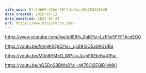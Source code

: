 ```yaml
---
site_uuid: 9fcfdb69-37be-48f4-bd5a-a0e7635326e0
date_created: 2025-03-12
date_modified: 2025-03-24
url: https://www.minisforum.com/
---
```

https://www.youtube.com/live/e8ERfy_0gI8?si=LzF5o5FYF1AcdEG0

https://youtu.be/fnVqIKh2jrQ?si=_qc8912O5aGKGUBd

https://youtu.be/M0p8HMeO_WI?si=JzJpFREbr6u41Fw_

https://youtu.be/nQSDgS8BWx8?si=qK76Cl2EGlB1vMKl